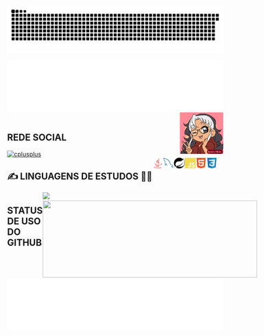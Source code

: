 
<!--
**JessyOliver/JessyOliver** is a ✨ _special_ ✨ repository because its `README.md` (this file) appears on your GitHub profile.

Here are some ideas to get you started:

- 🔭 I’m currently working on ...
- 🌱 I’m currently learning ...
- 👯 I’m looking to collaborate on ...
- 🤔 I’m looking for help with ...
- 💬 Ask me about ...
- 📫 How to reach me: ...
- 😄 Pronouns: ...
- ⚡ Fun fact: ...
 <h1 style='color:red'> Olá, eu sou Jessica Oliver👋 </h1> 
https://github.com/hideraldus13/github-emoji
-->
![Snake animation](https://github.com/JessyOliver/JessyOliver/blob/edicao/cobra.svg)

<!--Texto de ola-->
<div style="display: inline_block">
  <img height="120" alt="*Olá, eu sou a Jessica Oliver!!!*" width="100%" src="https://github.com/JessyOliver/JessyOliver/blob/edicao/apresentandojessica.svg" />
</div>

<div style="display: inline_block">
  
   <img  align="right" alt="Jessica" width="20%" height="20%" src="https://github.com/JessyOliver/JessyOliver/blob/edicao/Webp.net-gifmaker%20(2).gif">

</div>

<div style="display: inline_block"><br>

<h2>REDE SOCIAL</h2> 
<a href="https://www.linkedin.com/in/jessica-f-oliveira-330b091a5/" target="_blank">
  <img src="https://img.shields.io/badge/LinkedIn-0077B5?style=for-the-badge&logo=linkedin&logoColor=white" alt="cplusplus" width="12%" height="4%" style="max-width:100%;">
</a>
</div>

<!---->
<div style="display: flex"><br>

  <h2> &#9997; LINGUAGENS DE ESTUDOS 👩‍💻</h2>
  
  <!-- imagem Java-->
  <img align="center" alt="Java" height="10%" width="5%" src="https://raw.githubusercontent.com/devicons/devicon/master/icons/java/java-plain.svg"/>
  
  <!-- imagem Mysql--> 
  <img align="center" alt="Mysql" height="10%" width="5%" src="https://raw.githubusercontent.com/devicons/devicon/master/icons/mysql/mysql-plain.svg"/>
    
  <!-- imagem Spring--> 
  <img align="center" alt="Spring Tool" height="10%" width="5%" src="https://raw.githubusercontent.com/devicons/devicon/master/icons/spring/spring-plain.svg"/>
    
  <!-- imagem Java Script-->
  <img align="center" alt="Js" height="10%" width="5%" src="https://raw.githubusercontent.com/devicons/devicon/master/icons/javascript/javascript-plain.svg"/>
    
  <!-- imagem html 5-->
  <img align="center" alt="HTML" height="10%" width="5%" src="https://raw.githubusercontent.com/devicons/devicon/master/icons/html5/html5-original.svg"/>
    
  <!-- imagem CSS-->
  <img align="center" alt="CSS" height="10%" width="5%" src="https://raw.githubusercontent.com/devicons/devicon/master/icons/css3/css3-original.svg"/>
    
</div>

<!-- status da conta-->
<div style="display: flex"><br>
  
  <h2>STATUS DE USO DO GITHUB</h2> 

  <a href="https://github.com/jessyoliver">
  <img height="180em" src="https://github-readme-stats.vercel.app/api?username=jessyoliver&show_icons=true&theme=great-gatsby&include_all_commits=true&count_private=true"/>
  <img height="180em" width="500em" src="https://github-readme-stats.vercel.app/api/top-langs/?username=jessyoliver&show_icons=true&layout=compact&theme=great-gatsby"/>
</div>
  
<!--Texto de agradecimento-->
<div style="display: inline_block">
  <img height="120" alt="*Obrigada pela visita, volte sempre!!!*" width="100%" src="https://github.com/JessyOliver/JessyOliver/blob/edicao/textomovendo.svg" />
</div>

  
  
